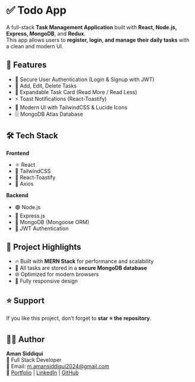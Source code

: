 # ✅ Todo App  

A full-stack **Task Management Application** built with **React, Node.js, Express, MongoDB**, and **Redux**.  
This app allows users to **register, login, and manage their daily tasks** with a clean and modern UI.  



## 🚀 Features  

- 🔐 Secure User Authentication (Login & Signup with JWT)  
- 📝 Add, Edit, Delete Tasks  
- 📖 Expandable Task Card (Read More / Read Less)  
- ⚡ Toast Notifications (React-Toastify)  
- 🎨 Modern UI with TailwindCSS & Lucide Icons  
- 🗄️ MongoDB Atlas Database  



## 🛠️ Tech Stack  

**Frontend**  
- ⚛️ React  
- 🎨 TailwindCSS  
- 🔔 React-Toastify  
- 🔗 Axios  

**Backend**  
- 🟢 Node.js  
- 🚂 Express.js  
- 🍃 MongoDB (Mongoose ORM)  
- 🔐 JWT Authentication  



## 📂 Project Highlights  

- 🔥 Built with **MERN Stack** for performance and scalability  
- 💾 All tasks are stored in a **secure MongoDB database**  
- 🌐 Optimized for modern browsers  
- 📱 Fully responsive design  






## ⭐ Support  

If you like this project, don’t forget to **star ⭐ the repository**.  



## 🧑‍💻 Author  

**Aman Siddiqui**  
💼 Full Stack Developer  
📧 Email: m.amansiddiqui2024@gmail.com  
🔗 [Portfolio](https://amansiddiqui.vercel.app/) | [LinkedIn](https://www.linkedin.com/in/aman-siddiqui-dev) | [GitHub](https://github.com/M-AmanSiddiqui)

